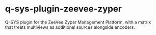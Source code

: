 # q-sys-plugin-zeevee-zyper
Q-SYS plugin for the ZeeVee Zyper Management Platform, with a matrix that treats multiviews as additional sources alongside encoders.
